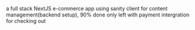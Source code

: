 a full stack NextJS e-commerce app using sanity client for content management(backend setup), 90% done only left with payment intergration for checking out

